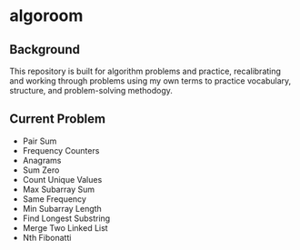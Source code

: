 # algoroom

## Background

This repository is built for algorithm problems and practice, recalibrating and working through problems using my own terms to practice vocabulary, structure, and problem-solving methodogy.

## Current Problem

- Pair Sum
- Frequency Counters
- Anagrams
- Sum Zero
- Count Unique Values
- Max Subarray Sum
- Same Frequency
- Min Subarray Length
- Find Longest Substring
- Merge Two Linked List
- Nth Fibonatti
